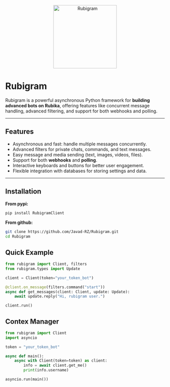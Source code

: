 <p align="center">
  <img src="http://rubigram.ir/Rubigram.jpg" alt="Rubigram" width="200"/>
</p>

# Rubigram

Rubigram is a powerful asynchronous Python framework for **building advanced bots on Rubika**, offering features like concurrent message handling, advanced filtering, and support for both webhooks and polling.

---

## Features

- Asynchronous and fast: handle multiple messages concurrently.
- Advanced filters for private chats, commands, and text messages.
- Easy message and media sending (text, images, videos, files).
- Support for both **webhooks** and **polling**.
- Interactive keyboards and buttons for better user engagement.
- Flexible integration with databases for storing settings and data.

---

## Installation

**From pypi:**
```bash
pip install RubigramClient
```
**From github:**
```bash
git clone https://github.com/Javad-RZ/Rubigram.git
cd Rubigram
```

## Quick Example
```python
from rubigram import Client, filters
from rubigram.types import Update

client = Client(token="your_token_bot")

@client.on_message(filters.command("start"))
async def get_messages(client: Client, update: Update):
    await update.reply("Hi, rubigram user.")

client.run()
```

## Contex Manager
```python
from rubigram import Client
import asyncio

token = "your_token_bot"

async def main():
    async with Client(token=token) as client:
        info = await client.get_me()
        print(info.username)

asyncio.run(main())
```
